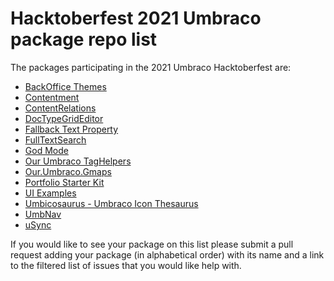 # Hacktoberfest 2021 Umbraco package repo list

The packages participating in the 2021 Umbraco Hacktoberfest are:

- [BackOffice Themes](https://github.com/KevinJump/Our.Umbraco.BackOfficeThemes/issues?q=is%3Aissue+is%3Aopen+label%3A%22help+wanted%22)
- [Contentment](https://github.com/leekelleher/umbraco-contentment/issues?q=is%3Aissue+is%3Aopen+label%3A%22help+wanted%22)
- [ContentRelations](https://github.com/erikjanwestendorp/Our.Umbraco.ContentRelations/labels/help%20wanted)
- [DocTypeGridEditor](https://github.com/skttl/umbraco-doc-type-grid-editor/issues?q=is%3Aissue+is%3Aopen+label%3Aup-for-grabs)
- [Fallback Text Property](https://github.com/harry-gordon/wholething-fallback-text-property/labels/help%20wanted)
- [FullTextSearch](https://github.com/skttl/umbraco-fulltextsearch8/issues?q=is%3Aissue+is%3Aopen+label%3A%22help+wanted%22)
- [God Mode](https://github.com/DanDiplo/Umbraco.GodMode/issues/22)
- [Our Umbraco TagHelpers](https://github.com/umbraco-community/Our-Umbraco-TagHelpers)
- [Our.Umbraco.Gmaps](https://github.com/ArnoldV/Our.Umbraco.GMaps)
- [Portfolio Starter Kit](https://github.com/prjseal/Portfolio-Starter-Kit-fo-Umbraco/issues?q=is%3Aissue+is%3Aopen+label%3A%22help+wanted%22)
- [UI Examples](https://github.com/umbraco/UI-Examples/issues?q=is%3Aissue+is%3Aopen+label%3A%22good+first+issue%22)
- [Umbicosaurus - Umbraco Icon Thesaurus](https://github.com/glombek/umbicosaurus/issues/1)
- [UmbNav](https://github.com/AaronSadlerUK/Our.Umbraco.UmbNav/issues?q=is%3Aissue+is%3Aopen+label%3A"help+wanted")
- [uSync](https://github.com/KevinJump/uSync/issues?q=is%3Aissue+is%3Aopen+label%3A%22help+wanted%22)

If you would like to see your package on this list please submit a pull request adding your package (in alphabetical order) with its name and a link to the filtered list of issues that you would like help with.
